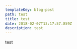 ```yaml
---
templateKey: blog-post
path: test
title: test
date: 2018-02-07T13:17:57.859Z
description: test
---
```

test
